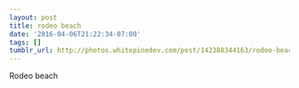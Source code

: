 ```yaml
---
layout: post
title: rodeo beach
date: '2016-04-06T21:22:34-07:00'
tags: []
tumblr_url: http://photos.whitepinedev.com/post/142388344163/rodeo-beach
---
```

Rodeo beach
